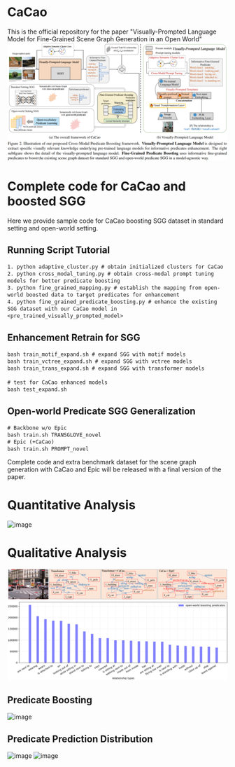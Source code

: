 # CaCao
This is the official repository for the paper "Visually-Prompted Language Model for Fine-Grained Scene Graph Generation in an Open World"
![framework](architecture.png)
# Complete code for CaCao and boosted SGG
Here we provide sample code for CaCao boosting SGG dataset in standard setting and open-world setting.

## Running Script Tutorial
	1. python adaptive_cluster.py # obtain initialized clusters for CaCao
	2. python cross_modal_tuning.py # obtain cross-modal prompt tuning models for better predicate boosting
	3. python fine_grained_mapping.py # establish the mapping from open-world boosted data to target predicates for enhancement
	4. python fine_grained_predicate_boosting.py # enhance the existing SGG dataset with our CaCao model in <pre_trained_visually_prompted_model>
## Enhancement Retrain for SGG
	bash train_motif_expand.sh # expand SGG with motif models
	bash train_vctree_expand.sh # expand SGG with vctree models
	bash train_trans_expand.sh # expand SGG with transformer models
  
	# test for CaCao enhanced models
	bash test_expand.sh
## Open-world Predicate SGG Generalization
	# Backbone w/o Epic 
	bash train.sh TRANSGLOVE_novel
	# Epic (+CaCao)
	bash train.sh PROMPT_novel
Complete code and extra benchmark dataset for the scene graph generation with CaCao and Epic will be released with a final version of the paper.
# Quantitative Analysis
![image](https://user-images.githubusercontent.com/48062034/204216822-2010dd00-f0d4-4d5a-9a94-437589c4f8ea.png)
# Qualitative Analysis
![visualization](figures/visualization.png)
![visualization](figures/open-world.png)
## Predicate Boosting
![image](https://user-images.githubusercontent.com/48062034/204218380-3e2eedea-0adb-4acf-b3b6-c574c9e2dbfd.png)
## Predicate Prediction Distribution
![image](https://user-images.githubusercontent.com/48062034/204217723-3c053991-3df8-45c0-b99b-a9830cc2319e.png)
![image](https://user-images.githubusercontent.com/48062034/204218044-93bcd22e-96da-4fe7-8fb1-dacd7646d563.png)

